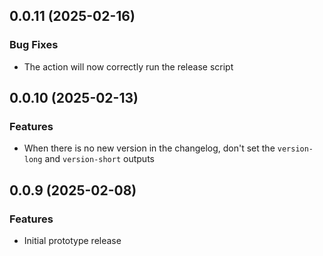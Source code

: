 ## 0.0.11 (2025-02-16)
### Bug Fixes
- The action will now correctly run the release script

## 0.0.10 (2025-02-13)
### Features
- When there is no new version in the changelog, don't set the `version-long` and `version-short` outputs

## 0.0.9 (2025-02-08)
### Features
- Initial prototype release
